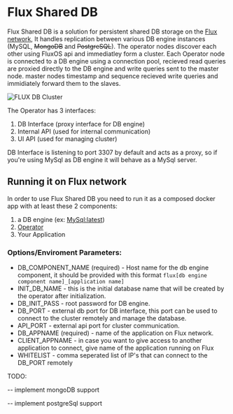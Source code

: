 # Flux Shared DB

Flux Shared DB is a solution for persistent shared DB storage on the [Flux network](https://www.runonflux.io), It handles replication between various DB engine instances (MySQL, ~~MongoDB~~ and ~~PostgreSQL~~). The operator nodes discover each other using FluxOS api and immediatley form a cluster. Each Operator node is connected to a DB engine using a connection pool, recieved read queries are proxied directly to the DB engine and write queries sent to the master node. master nodes timestamp and sequence recieved write queries and immidiately forward them to the slaves.

![FLUX DB Cluster](https://user-images.githubusercontent.com/1296210/184499730-722801f7-e827-4857-902e-fe9a61f36e5f.jpg)

The Operator has 3 interfaces:
1. DB Interface (proxy interface for DB engine)
2. Internal API (used for internal communication)
3. UI API (used for managing cluster)

DB Interface is listening to port 3307 by default and acts as a proxy, so if you're using MySql as DB engine it will behave as a MySql server.

## Running it on Flux network

In order to use Flux Shared DB you need to run it as a composed docker app with at least these 2 components:
1. a DB engine (ex: [MySql:latest](https://hub.docker.com/_/mysql))
2. [Operator](https://hub.docker.com/r/alihmahdavi/fluxdb)
3. Your Application

### Options/Enviroment Parameters:
* DB_COMPONENT_NAME (required) - Host name for the db engine component, it should be provided with this format `flux[db engine component name]_[application name]`
* INIT_DB_NAME - this is the initial database name that will be created by the operator after initialization.
* DB_INIT_PASS - root password for DB engine.
* DB_PORT - external db port for DB interface, this port can be used to connect to the cluster remotely and manage the database.
* API_PORT - external api port for cluster communication.
* DB_APPNAME (required) - name of the application on Flux network.
* CLIENT_APPNAME - in case you want to give access to another application to connect, give name of the application running on Flux
* WHITELIST - comma seperated list of IP's that can connect to the DB_PORT remotely


TODO:

-- implement mongoDB support

-- implement postgreSql support


